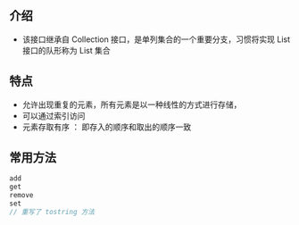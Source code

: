 ## 介绍

* 该接口继承自 Collection 接口，是单列集合的一个重要分支，习惯将实现 List 接口的队形称为 List 集合

## 特点

* 允许出现重复的元素，所有元素是以一种线性的方式进行存储，
* 可以通过索引访问
* 元素存取有序 ： 即存入的顺序和取出的顺序一致



## 常用方法

```java
add
get
remove
set
// 重写了 tostring 方法
```



